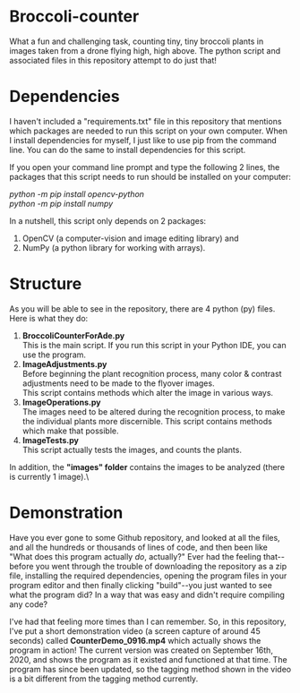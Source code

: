 # Broccoli-counter

What a fun and challenging task, counting tiny, tiny broccoli plants in images taken from a drone flying high, high above.
The python script and associated files in this repository attempt to do just that!

# Dependencies

I haven't included a "requirements.txt" file in this repository that mentions which packages are needed to run this script on your own computer.  When I install dependencies for myself, I just like to use pip from the command line.  You can do the same to install dependencies for this script.

If you open your command line prompt and type the following 2 lines, the packages that this script needs to run should be installed on your computer:

*python -m pip install opencv-python*\
*python -m pip install numpy*

In a nutshell, this script only depends on 2 packages:
1. OpenCV (a computer-vision and image editing library) and
2. NumPy (a python library for working with arrays).

# Structure

As you will be able to see in the repository, there are 4 python (py) files.  Here is what they do:

1. **BroccoliCounterForAde.py**\
   This is the main script.  If you run this script in your Python IDE, you can use the program.
2. **ImageAdjustments.py**\
   Before beginning the plant recognition process, many color & contrast adjustments need to be made to the flyover images.  
   This script contains methods which alter the image in various ways.
3. **ImageOperations.py**\
   The images need to be altered during the recognition process, to make the individual plants more discernible.
   This script contains methods which make that possible.
4. **ImageTests.py**\
   This script actually tests the images, and counts the plants.

   
In addition, the **"images" folder** contains the images to be analyzed (there is currently 1 image).\


# Demonstration

Have you ever gone to some Github repository, and looked at all the files, and all the hundreds or thousands of lines of code, and then been like "What does this program actually *do*, actually?"  Ever had the feeling that--before you went through the trouble of downloading the repository as a zip file, installing the required dependencies, opening the program files in your program editor and then finally clicking "build"--you just wanted to see what the program did?  In a way that was easy and didn't require compiling any code?  

I've had that feeling more times than I can remember.  So, in this repository, I've put a short demonstration video (a screen capture of around 45 seconds) called **CounterDemo_0916.mp4** which actually shows the program in action!  The current version was created on September 16th, 2020, and shows the program as it existed and functioned at that time. The program has since been updated, so the tagging method shown in the video is a bit different from the tagging method currently.
